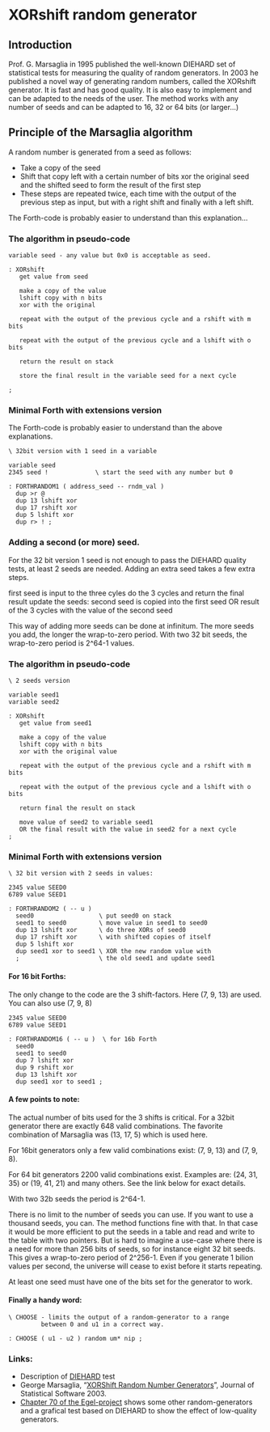 # XORshift random generator

## Introduction

Prof. G. Marsaglia in 1995 published the well-known DIEHARD set of
statistical tests for measuring the quality of random generators.
In 2003 he published a novel way of generating random numbers,
called the XORshift generator. It is fast and has good quality.
It is also easy to implement and can be adapted to the needs of the user.
The method works with any number of seeds and can be adapted
to 16, 32 or 64 bits (or larger...)

## Principle of the Marsaglia algorithm

A random number is generated from a seed as follows:  
- Take a copy of the seed
- Shift that copy left with a certain number of bits
xor the original seed and the shifted seed to form the result
of the first step
- These steps are repeated twice, each time with the output of
the previous step as input, but with a right shift and finally
with a left shift.  

The Forth-code is probably easier to understand than this
explanation...

### The algorithm in pseudo-code
```
variable seed - any value but 0x0 is acceptable as seed.

: XORshift
   get value from seed
   
   make a copy of the value
   lshift copy with n bits
   xor with the original
   
   repeat with the output of the previous cycle and a rshift with m bits
   
   repeat with the output of the previous cycle and a lshift with o bits
   
   return the result on stack
   
   store the final result in the variable seed for a next cycle
  
;

``` 
### Minimal Forth with extensions version

The Forth-code is probably easier to understand than the above
explanations.

```
\ 32bit version with 1 seed in a variable

variable seed
2345 seed !             \ start the seed with any number but 0

: FORTHRANDOM1 ( address_seed -- rndm_val )
  dup >r @
  dup 13 lshift xor
  dup 17 rshift xor
  dup 5 lshift xor
  dup r> ! ;
```

### Adding a second (or more) seed.
For the 32 bit version 1 seed is not enough to pass the DIEHARD quality tests,
at least 2 seeds are needed. Adding an extra seed takes a few extra steps.

   first seed is input to the three cyles
   do the 3 cycles and return the final result
   update the seeds: second seed is copied into the first seed
   OR result of the 3 cycles with the value of the second seed

This way of adding more seeds can be done at infinitum. The more seeds you add, the
longer the wrap-to-zero period. With two 32 bit seeds, the wrap-to-zero period is 2^64-1 values.


### The algorithm in pseudo-code
```
\ 2 seeds version

variable seed1
variable seed2

: XORshift
   get value from seed1

   make a copy of the value
   lshift copy with n bits
   xor with the original value
   
   repeat with the output of the previous cycle and a rshift with m bits
   
   repeat with the output of the previous cycle and a lshift with o bits
   
   return final the result on stack
   
   move value of seed2 to variable seed1
   OR the final result with the value in seed2 for a next cycle
;
```

### Minimal Forth with extensions version 
```
\ 32 bit version with 2 seeds in values:

2345 value SEED0
6789 value SEED1

: FORTHRANDOM2 ( -- u )
  seed0                  \ put seed0 on stack
  seed1 to seed0         \ move value in seed1 to seed0
  dup 13 lshift xor      \ do three XORs of seed0
  dup 17 rshift xor      \ with shifted copies of itself
  dup 5 lshift xor
  dup seed1 xor to seed1 \ XOR the new random value with
  ;                      \ the old seed1 and update seed1
```

#### For 16 bit Forths:  
The only change to the code are the 3 shift-factors. Here (7, 9, 13) are used.
You can also use (7, 9, 8)  

```
2345 value SEED0
6789 value SEED1

: FORTHRANDOM16 ( -- u )  \ for 16b Forth
  seed0
  seed1 to seed0
  dup 7 lshift xor
  dup 9 rshift xor
  dup 13 lshift xor
  dup seed1 xor to seed1 ;
```

#### A few points to note:  

The actual number of bits used for the 3 shifts is critical.
For a 32bit generator there are exactly 648 valid combinations. The
favorite combination of Marsaglia was (13, 17, 5) which is
used here.

For 16bit generators only a few valid combinations
exist: (7, 9, 13) and (7, 9, 8).

For 64 bit generators 2200 valid combinations exist. Examples are: (24, 31, 35)
or (19, 41, 21) and many others. See the link below for exact details.  

With two 32b seeds the period is 2^64-1.  

There is no limit to the number of seeds you can use. If you want to use
a thousand seeds, you can. The method functions fine with that. In that case
it would be more efficient to put the seeds in a table and read and write to
the table with two pointers. But is hard to imagine a use-case where there
is a need for more than 256 bits of seeds, so for instance eight 32 bit seeds. This
gives a wrap-to-zero period of 2^256-1. Even if you generate 1 bilion values per second,
the universe will cease to exist before it starts repeating.

At least one seed must have one of the bits set for the generator to work.  

#### Finally a handy word: 
 
```
\ CHOOSE - limits the output of a random-generator to a range
         between 0 and u1 in a correct way.

: CHOOSE ( u1 - u2 ) random um* nip ;
```

### Links:

- Description of [DIEHARD](https://en.wikipedia.org/wiki/Diehard_tests) test  
- George Marsaglia, “[XORShift Random Number Generators](https://www.jstatsoft.org/index.php/jss/article/view/v008i14/xorshift.pdf)”, Journal of Statistical Software 2003.  
- [Chapter 70 of the Egel-project](https://home.hccnet.nl/willem.ouwerkerk/egel-for-msp430/egel%20for%20launchpad.html#e070)
shows some other random-generators and a grafical test based on DIEHARD to show the effect of low-quality generators.


